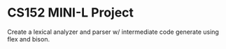 # CS152 MINI-L Project
Create a lexical analyzer and parser w/ intermediate code generate using flex and bison.
